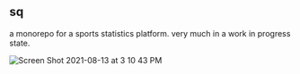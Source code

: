 ## sq

a monorepo for a sports statistics platform. very much in a work in progress state.

![Screen Shot 2021-08-13 at 3 10 43 PM](https://user-images.githubusercontent.com/21955158/129407627-9dbaf254-55d3-48da-a5cd-bef1a9908439.png)

